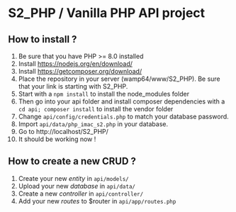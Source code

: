 # S2_PHP / Vanilla PHP API project

## How to install ?

1. Be sure that you have PHP >= 8.0 installed
2. Install https://nodejs.org/en/download/
3. Install https://getcomposer.org/download/
4. Place the repository in your server (wamp64/www/S2_PHP). Be sure that your link is starting with S2_PHP.
5. Start with a `npm install` to install the node_modules folder
6. Then go into your api folder and install composer dependencies with a `cd api; composer install` to install the vendor folder
7. Change `api/config/credentials.php` to match your database password.
8. Import `api/data/php_imac_s2.php` in your database.
9. Go to http://localhost/S2_PHP/
11. It should be working now !

## How to create a new CRUD ?

1. Create your new *entity* in `api/models/`
2. Upload your new *database* in `api/data/`
3. Create a new *controller* in `api/controller/`
4. Add your new *routes* to $router in `api/app/routes.php`

